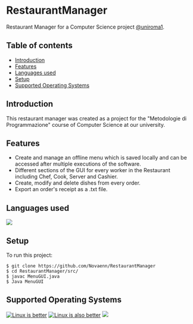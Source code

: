 # RestaurantManager
Restaurant Manager for a Computer Science project [@uniroma1](http://www.uniroma1.it "@uniroma1").

## Table of contents
* [Introduction](#introduction)
* [Features](#features)
* [Languages used](#languages-used)
* [Setup](#setup)
* [Supported Operating Systems](#supported-operating-systems)

## Introduction
<p></pThis>This restaurant manager was created as a project for the "Metodologie di Programmazione" course of Computer Science at our university.</p>
	
	
## Features
- Create and manage an offline menu which is saved locally and can be accessed after multiple executions of the software.
- Different sections of the GUI for every worker in the Restaurant including Chef, Cook, Server and Cashier.
- Create, modify and delete dishes from every order.
- Export an order's receipt as a .txt file.

## Languages used
[![](https://img.shields.io/badge/Java-ED8B00?style=for-the-badge&logo=java&logoColor=white)](https://www.java.com/)

## Setup
To run this project:
```
$ git clone https://github.com/Novaenn/RestaurantManager
$ cd RestaurantManager/src/
$ javac MenuGUI.java
$ Java MenuGUI
```
## Supported Operating Systems
[![](https://img.shields.io/badge/Windows-0078D6?style=for-the-badge&logo=windows&logoColor=white "Linux is better")](https://www.microsoft.com/it-it/windows) [![](https://img.shields.io/badge/mac%20os-000000?style=for-the-badge&logo=apple&logoColor=white "Linux is also better")](https://www.apple.com/it/macos/) [![](https://img.shields.io/badge/Linux-FCC624?style=for-the-badge&logo=linux&logoColor=black)](https://archlinux.org/ "Perfection.")

